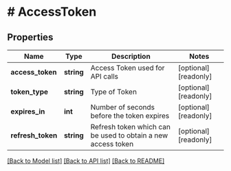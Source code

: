 # # AccessToken

## Properties

Name | Type | Description | Notes
------------ | ------------- | ------------- | -------------
**access_token** | **string** | Access Token used for API calls | [optional] [readonly]
**token_type** | **string** | Type of Token | [optional] [readonly]
**expires_in** | **int** | Number of seconds before the token expires | [optional] [readonly]
**refresh_token** | **string** | Refresh token which can be used to obtain a new access token | [optional] [readonly]

[[Back to Model list]](../../README.md#models) [[Back to API list]](../../README.md#endpoints) [[Back to README]](../../README.md)
